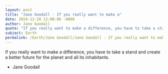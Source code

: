 ```yaml
---
layout: post
title: "Jane Goodall - If you really want to make a"
date: 2024-12-28 12:00:00 -0000
author: Jane Goodall
quote: "If you really want to make a difference, you have to take a stand and create a better future for the planet and all its inhabitants."
subject: Earth
permalink: /Earth/Jane Goodall/Jane Goodall - If you really want to make a
---
```


If you really want to make a difference, you have to take a stand and create a better future for the planet and all its inhabitants.

- Jane Goodall
